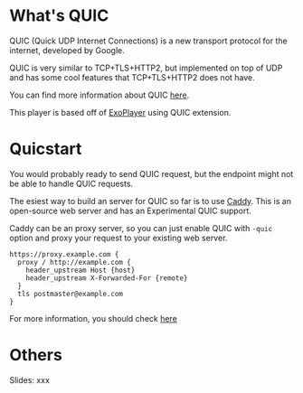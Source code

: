 # What's QUIC

QUIC (Quick UDP Internet Connections) is a new transport protocol for the internet, developed by Google.

QUIC is very similar to TCP+TLS+HTTP2, but implemented on top of UDP and has some cool features that TCP+TLS+HTTP2 does not have.

You can find more information about QUIC [here](https://www.chromium.org/quic).

This player is based off of [ExoPlayer](https://github.com/google/ExoPlayer) using QUIC extension.

# Quicstart

You would probably ready to send QUIC request, but the endpoint might not be able to handle QUIC requests.

The esiest way to build an server for QUIC so far is to use [Caddy](https://github.com/mholt/caddy). This is an open-source web server and has an Experimental QUIC support.

Caddy can be an proxy server, so you can just enable QUIC with `-quic` option and proxy your request to your existing web server.

```
https://proxy.example.com {
  proxy / http://example.com {
    header_upstream Host {host}
    header_upstream X-Forwarded-For {remote}
  }
  tls postmaster@example.com
}
```


For more information, you should check [here](https://github.com/mholt/caddy/wiki/QUIC)


# Others

Slides: xxx
